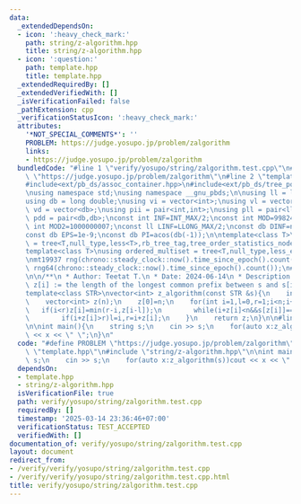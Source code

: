 ```yaml
---
data:
  _extendedDependsOn:
  - icon: ':heavy_check_mark:'
    path: string/z-algorithm.hpp
    title: string/z-algorithm.hpp
  - icon: ':question:'
    path: template.hpp
    title: template.hpp
  _extendedRequiredBy: []
  _extendedVerifiedWith: []
  _isVerificationFailed: false
  _pathExtension: cpp
  _verificationStatusIcon: ':heavy_check_mark:'
  attributes:
    '*NOT_SPECIAL_COMMENTS*': ''
    PROBLEM: https://judge.yosupo.jp/problem/zalgorithm
    links:
    - https://judge.yosupo.jp/problem/zalgorithm
  bundledCode: "#line 1 \"verify/yosupo/string/zalgorithm.test.cpp\"\n#define PROBLEM\
    \ \"https://judge.yosupo.jp/problem/zalgorithm\"\n#line 2 \"template.hpp\"\n#include<bits/stdc++.h>\n\
    #include<ext/pb_ds/assoc_container.hpp>\n#include<ext/pb_ds/tree_policy.hpp>\n\
    \nusing namespace std;\nusing namespace __gnu_pbds;\n\nusing ll = long long;\n\
    using db = long double;\nusing vi = vector<int>;\nusing vl = vector<ll>;\nusing\
    \ vd = vector<db>;\nusing pii = pair<int,int>;\nusing pll = pair<ll,ll>;\nusing\
    \ pdd = pair<db,db>;\nconst int INF=INT_MAX/2;\nconst int MOD=998244353;\nconst\
    \ int MOD2=1000000007;\nconst ll LINF=LLONG_MAX/2;\nconst db DINF=numeric_limits<db>::infinity();\n\
    const db EPS=1e-9;\nconst db PI=acos(db(-1));\n\ntemplate<class T>\nusing ordered_set\
    \ = tree<T,null_type,less<T>,rb_tree_tag,tree_order_statistics_node_update>;\n\
    template<class T>\nusing ordered_multiset = tree<T,null_type,less_equal<T>,rb_tree_tag,tree_order_statistics_node_update>;\n\
    \nmt19937 rng(chrono::steady_clock::now().time_since_epoch().count());\nmt19937_64\
    \ rng64(chrono::steady_clock::now().time_since_epoch().count());\n#line 2 \"string/z-algorithm.hpp\"\
    \n\n/**\n * Author: Teetat T.\n * Date: 2024-06-14\n * Description: Z Algorithm.\
    \ z[i] := the length of the longest common prefix between s and s[i:].\n */\n\n\
    template<class STR>\nvector<int> z_algorithm(const STR &s){\n    int n=(int)s.size();\n\
    \    vector<int> z(n);\n    z[0]=n;\n    for(int i=1,l=0,r=1;i<n;i++){\n     \
    \   if(i<r)z[i]=min(r-i,z[i-l]);\n        while(i+z[i]<n&&s[z[i]]==s[i+z[i]])z[i]++;\n\
    \        if(i+z[i]>r)l=i,r=i+z[i];\n    }\n    return z;\n}\n\n#line 4 \"verify/yosupo/string/zalgorithm.test.cpp\"\
    \n\nint main(){\n    string s;\n    cin >> s;\n    for(auto x:z_algorithm(s))cout\
    \ << x << \" \";\n}\n"
  code: "#define PROBLEM \"https://judge.yosupo.jp/problem/zalgorithm\"\n#include\
    \ \"template.hpp\"\n#include \"string/z-algorithm.hpp\"\n\nint main(){\n    string\
    \ s;\n    cin >> s;\n    for(auto x:z_algorithm(s))cout << x << \" \";\n}"
  dependsOn:
  - template.hpp
  - string/z-algorithm.hpp
  isVerificationFile: true
  path: verify/yosupo/string/zalgorithm.test.cpp
  requiredBy: []
  timestamp: '2025-03-14 23:36:46+07:00'
  verificationStatus: TEST_ACCEPTED
  verifiedWith: []
documentation_of: verify/yosupo/string/zalgorithm.test.cpp
layout: document
redirect_from:
- /verify/verify/yosupo/string/zalgorithm.test.cpp
- /verify/verify/yosupo/string/zalgorithm.test.cpp.html
title: verify/yosupo/string/zalgorithm.test.cpp
---
```

